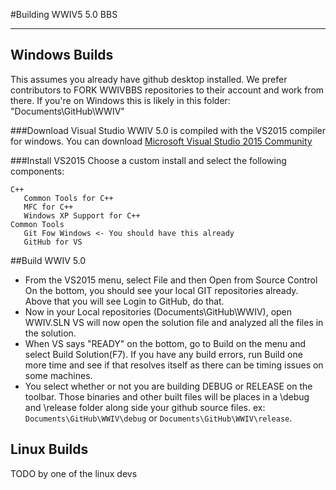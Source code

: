 #Building WWIV5 5.0 BBS
***

## Windows Builds
This assumes you already have github desktop installed.
We prefer contributors to FORK WWIVBBS repositories to their account and work from there.
If you're on Windows this is likely in this folder: "Documents\GitHub\WWIV"

###Download Visual Studio
WWIV 5.0 is compiled with the VS2015 compiler for windows. You can download [Microsoft Visual Studio 2015 Community](https://www.visualstudio.com/en-us/downloads/download-visual-studio-vs.aspx)

###Install VS2015
Choose a custom install and select the following components:
```
C++
   Common Tools for C++
   MFC for C++
   Windows XP Support for C++
Common Tools
   Git Fow Windows <- You should have this already
   GitHub for VS
```

##Build WWIV 5.0
* From the VS2015 menu, select File and then Open from Source Control
On the bottom, you should see your local GIT repositories already.
Above that you will see Login to GitHub, do that.
* Now in your Local repositories (Documents\GitHub\WWIV), open WWIV.SLN
VS will now open the solution file and analyzed all the files in the solution.
* When VS says "READY" on the bottom, go to Build on the menu and select Build Solution(F7). If you have any build errors, run Build one more time and see if that resolves itself as there can be timing issues on some machines.
* You select whether or not you are building DEBUG or RELEASE on the toolbar. Those binaries and other built files will be places in a \debug and \release folder along side your github source files. ex: ```Documents\GitHub\WWIV\debug``` or ```Documents\GitHub\WWIV\release```.

## Linux Builds
TODO by one of the linux devs
